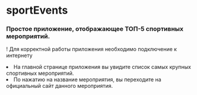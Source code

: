 # sportEvents

### Простое приложение, отображающее ТОП-5 спортивных мероприятий.
! Для корректной работы приложения необходимо подключение к интернету


<li>На главной странице приложения вы увидите список самых крупных спортивных мероприятий.
<li>По нажатию на название мероприятия, вы переходите на официальный сайт данного мероприятия. 
